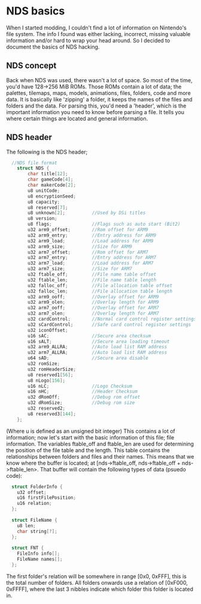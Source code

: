 # NDS basics
When I started modding, I couldn't find a lot of information on Nintendo's file system. 
The info I found was either lacking, incorrect, missing valuable information and/or hard to wrap your head around.
So I decided to document the basics of NDS hacking.
## NDS concept
Back when NDS was used, there wasn't a lot of space. So most of the time, you'd have 128->256 MiB ROMs.
Those ROMs contain a lot of data; the palettes, tilemaps, maps, models, animations, files, folders, code and more data.
It is basically like 'zipping' a folder, it keeps the names of the files and folders and the data.
For parsing this, you'd need a 'header', which is the important information you need to know before parsing a file. 
It tells you where certain things are located and general information.
## NDS header
The following is the NDS header;
```cpp
  //NDS file format
	struct NDS {
		char title[12];
		char gameCode[4];
		char makerCode[2];
		u8 unitCode;
		u8 encryptionSeed;
		u8 capacity;
		u8 reserved[7];
		u8 unknown[2];			//Used by DSi titles
		u8 version;
		u8 flags;				//Flags such as auto start (Bit2)
		u32 arm9_offset;		//Rom offset for ARM9
		u32 arm9_entry;			//Entry address for ARM9
		u32 arm9_load;			//Load address for ARM9
		u32 arm9_size;			//Size for ARM9
		u32 arm7_offset;		//Rom offset for ARM7
		u32 arm7_entry;			//Entry address for ARM7
		u32 arm7_load;			//Load address for ARM7
		u32 arm7_size;			//Size for ARM7
		u32 ftable_off;			//File name table offset
		u32 ftable_len;			//File name table length
		u32 falloc_off;			//File allocation table offset
		u32 falloc_len;			//File allocation table length
		u32 arm9_ooff;			//Overlay offset for ARM9
		u32 arm9_olen;			//Overlay length for ARM9
		u32 arm7_ooff;			//Overlay offset for ARM7
		u32 arm7_olen;			//Overlay length for ARM7
		u32 cardControl;		//Normal card control register settings
		u32 sCardControl;		//Safe card control register settings
		u32 iconOffset;
		u16 sAC;				//Secure area checksum
		u16 sALT;				//Secure area loading timeout
		u32 arm9_ALLRA;			//Auto load list RAM address
		u32 arm7_ALLRA;			//Auto load list RAM address
		u64 sAD;				//Secure area disable
		u32 romSize;
		u32 romHeaderSize;
		u8 reserved1[56];
		u8 nLogo[156];
		u16 nLC;				//Logo Checksum
		u16 nHC;				//Header Checksum
		u32 dRomOff;			//Debug rom offset
		u32 dRomSize;			//Debug rom size
		u32 reserved2;
		u8 reserved3[144];
	};
```
(Where u<x> is defined as an unsigned <x> bit integer)
This contains a lot of information; now let's start with the basic information of this file; file information.
The variables ftable_off and ftable_len are used for determining the position of the file table and the length. 
This table contains the relationships between folders and files and their names.
This means that we know where the buffer is located; at [nds->ftable_off, nds->ftable_off + nds->ftable_len>.
That buffer will contain the following types of data (psuedo code):
```cpp
  struct FolderInfo {
    u32 offset;
    u16 firstFilePosition;
    u16 relation;
  };
  
  struct FileName {
    u8 len;
    char string[?];
  };
  
  struct FNT {
    FileInfo info[];
    FileName names[];
  };
```
The first folder's relation will be somewhere in range [0x0, 0xFFF], this is the total number of folders. 
All folders onwards use a relation of [0xF000, 0xFFFF], where the last 3 nibbles indicate which folder this folder is located in.
